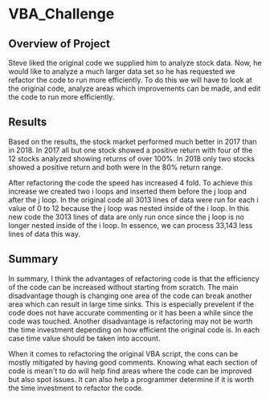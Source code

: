 # VBA_Challenge

## Overview of Project

Steve liked the original code we supplied him to analyze stock data. Now, he would like to analyze a much larger data set so he has requested we refactor the code to run more efficiently. To do this we will have to look at the original code, analyze areas which improvements can be made, and edit the code to run more efficiently.

## Results

Based on the results, the stock market performed much better in 2017 than in 2018. In 2017 all but one stock showed a positive return with four of the 12 stocks analyzed showing returns of over 100%. In 2018 only two stocks showed a positive return and both were in the 80% return range. 

After refactoring the code the speed has increased 4 fold. To achieve this increase we created two i loops and inserted them before the j loop and after the j loop. In the original code all 3013 lines of data were run for each i value of 0 to 12 because the j loop was nested inside of the i loop. In this new code the 3013 lines of data are only run once since the j loop is no longer nested inside of the i loop. In essence, we can process 33,143 less lines of data this way.

## Summary

In summary, I think the advantages of refactoring code is that the efficiency of the code can be increased without starting from scratch. The main disadvantage though is changing one area of the code can break another area which can result in large time sinks. This is especially prevelent if the code does not have accurate commenting or it has been a while since the code was touched. Another disadvantage is refactoring may not be worth the time investment depending on how efficient the original code is. In each case time value should be taken into account.

When it comes to refactoring the original VBA script, the cons can be mostly mitigated by having good comments. Knowing what each section of code is mean't to do will help find areas where the code can be improved but also spot issues. It can also help a programmer determine if it is worth the time investment to refactor the code.
